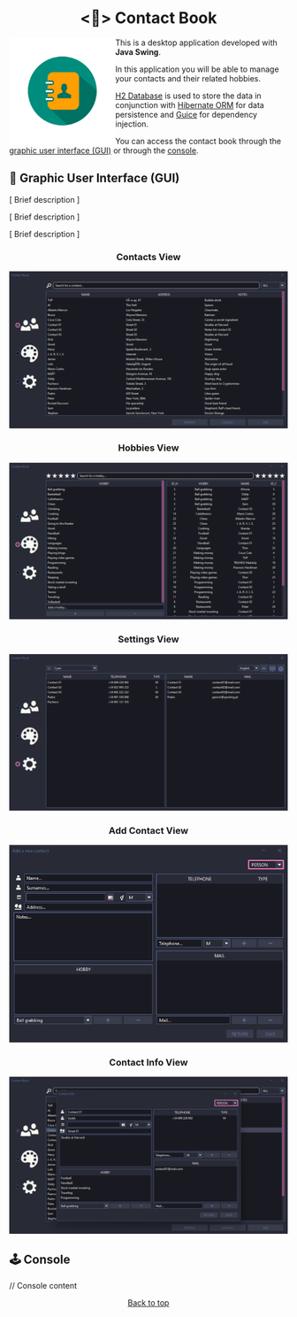 <h1 id="title" align="center"><📘> Contact Book</h1>

<img src="img/ContactIcon.png" align="left" width="192" alt="Contact book Icon"/>

This is a desktop application developed with **Java Swing**.

In this application you will be able to manage your contacts and their related hobbies.

[H2 Database][H2] is used to store the data in conjunction with [Hibernate ORM][ORM] for data persistence and [Guice][G] for dependency injection.

You can access the contact book through the [graphic user interface (GUI)](#-graphic-user-interface-gui) or through the [console](#-console).

[H2]:  https://h2database.com/html/main.html
[ORM]: https://hibernate.org/orm/
[G]:   https://es.wikipedia.org/wiki/Google_Guice

## 📖 Graphic User Interface (GUI)

[ Brief description ]

[ Brief description ]

[ Brief description ]

<h3 id="create" align="center">Contacts View</h3>
<img src="img/View_Contacts.png"    width="" alt="contacts view">

<h3 id="create" align="center">Hobbies View</h3>
<img src="img/View_Hobbies.png"     width="" alt="hobbies  view">

<h3 id="create" align="center">Settings View</h3>
<img src="img/View_Settings.png"    width="" alt="settings view">

<h3 id="create" align="center">Add Contact View</h3>
<img src="img/View_AddContact.png"  width="" alt="add contact view">

<h3 id="create" align="center">Contact Info View</h3>
<img src="img/View_ContactInfo.png" width="" alt="contact info view">

## 🕹️ Console

// Console content

<div align="center">
    <a href="#title">Back to top</a>
</div>